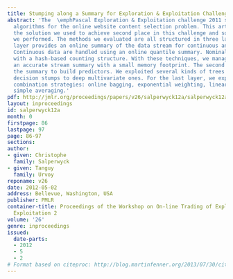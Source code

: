 ```yaml
---
title: Stumping along a Summary for Exploration & Exploitation Challenge 2011
abstract: 'The  \emphPascal Exploration & Exploitation challenge 2011 seeks to evaluate
  algorithms for the online website content selection problem. This article presents
  the solution we used to achieve second place in this challenge and some side-experiments
  we performed. The methods we evaluated are all structured in three layers. The first
  layer provides an online summary of the data stream for continuous and nominal data.
  Continuous data are handled using an online quantile summary. Nominal data are summarized
  with a hash-based counting structure. With these techniques, we managed to build
  an accurate stream summary with a small memory footprint. The second layer uses
  the summary to build predictors. We exploited several kinds of trees from simple
  decision stumps to deep multivariate ones. For the last layer, we explored several
  combination strategies: online bagging, exponential weighting, linear ranker, and
  simple averaging.'
pdf: http://jmlr.org/proceedings/papers/v26/salperwyck12a/salperwyck12a.pdf
layout: inproceedings
id: salperwyck12a
month: 0
firstpage: 86
lastpage: 97
page: 86-97
sections: 
author:
- given: Christophe
  family: Salperwyck
- given: Tanguy
  family: Urvoy
reponame: v26
date: 2012-05-02
address: Bellevue, Washington, USA
publisher: PMLR
container-title: Proceedings of the Workshop on On-line Trading of Exploration and
  Exploitation 2
volume: '26'
genre: inproceedings
issued:
  date-parts:
  - 2012
  - 5
  - 2
# Format based on citeproc: http://blog.martinfenner.org/2013/07/30/citeproc-yaml-for-bibliographies/
---
```

